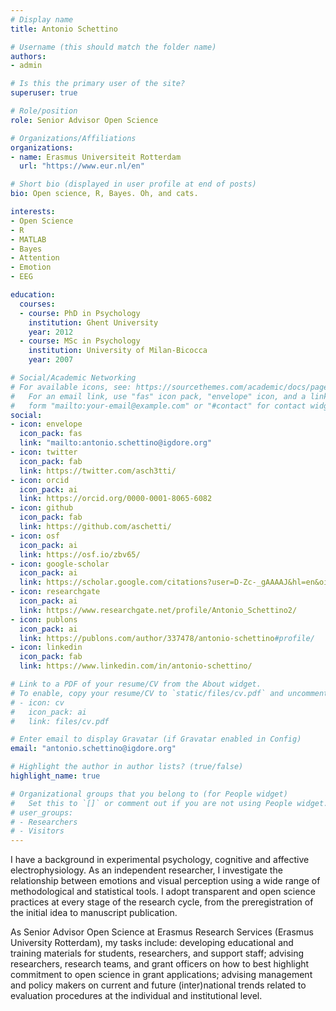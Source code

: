 ```yaml
---
# Display name
title: Antonio Schettino

# Username (this should match the folder name)
authors:
- admin

# Is this the primary user of the site?
superuser: true

# Role/position
role: Senior Advisor Open Science

# Organizations/Affiliations
organizations:
- name: Erasmus Universiteit Rotterdam
  url: "https://www.eur.nl/en"

# Short bio (displayed in user profile at end of posts)
bio: Open science, R, Bayes. Oh, and cats.

interests:
- Open Science
- R
- MATLAB
- Bayes
- Attention
- Emotion
- EEG

education:
  courses:
  - course: PhD in Psychology
    institution: Ghent University
    year: 2012
  - course: MSc in Psychology
    institution: University of Milan-Bicocca
    year: 2007

# Social/Academic Networking
# For available icons, see: https://sourcethemes.com/academic/docs/page-builder/#icons
#   For an email link, use "fas" icon pack, "envelope" icon, and a link in the
#   form "mailto:your-email@example.com" or "#contact" for contact widget.
social:
- icon: envelope
  icon_pack: fas
  link: "mailto:antonio.schettino@igdore.org"
- icon: twitter
  icon_pack: fab
  link: https://twitter.com/asch3tti/
- icon: orcid
  icon_pack: ai
  link: https://orcid.org/0000-0001-8065-6082
- icon: github
  icon_pack: fab
  link: https://github.com/aschetti/
- icon: osf
  icon_pack: ai
  link: https://osf.io/zbv65/
- icon: google-scholar
  icon_pack: ai
  link: https://scholar.google.com/citations?user=D-Zc-_gAAAAJ&hl=en&oi=ao/
- icon: researchgate
  icon_pack: ai
  link: https://www.researchgate.net/profile/Antonio_Schettino2/
- icon: publons
  icon_pack: ai
  link: https://publons.com/author/337478/antonio-schettino#profile/
- icon: linkedin
  icon_pack: fab
  link: https://www.linkedin.com/in/antonio-schettino/

# Link to a PDF of your resume/CV from the About widget.
# To enable, copy your resume/CV to `static/files/cv.pdf` and uncomment the lines below.
# - icon: cv
#   icon_pack: ai
#   link: files/cv.pdf

# Enter email to display Gravatar (if Gravatar enabled in Config)
email: "antonio.schettino@igdore.org"

# Highlight the author in author lists? (true/false)
highlight_name: true

# Organizational groups that you belong to (for People widget)
#   Set this to `[]` or comment out if you are not using People widget.
# user_groups:
# - Researchers
# - Visitors
---
```


I have a background in experimental psychology, cognitive and affective electrophysiology. As an independent researcher, I investigate the relationship between emotions and visual perception using a wide range of methodological and statistical tools. I adopt transparent and open science practices at every stage of the research cycle, from the preregistration of the initial idea to manuscript publication.

As Senior Advisor Open Science at Erasmus Research Services (Erasmus University Rotterdam), my tasks include: developing educational and training materials for students, researchers, and support staff; advising researchers, research teams, and grant officers on how to best highlight commitment to open science in grant applications; advising management and policy makers on current and future (inter)national trends related to evaluation procedures at the individual and institutional level.
